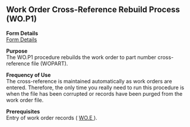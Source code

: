 ##  Work Order Cross-Reference Rebuild Process (WO.P1)

<PageHeader />

**Form Details**  
[ Form Details ](WO-P1-1/README.md)   

**Purpose**  
The WO.P1 procedure rebuilds the work order to part number cross-reference
file (WOPART).

**Frequency of Use**  
The cross-reference is maintained automatically as work orders are entered.
Therefore, the only time you really need to run this procedure is when the
file has been corrupted or records have been purged from the work order file.

**Prerequisites**  
Entry of work order records ( [ WO.E ](../../PRO-ENTRY/WO-E/README.md) ). 

<badge text= "Version 8.10.57" vertical="middle" />

<PageFooter />